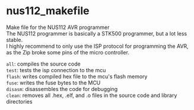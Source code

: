 # nus112_makefile
Make file for the NUS112 AVR programmer   
The NUS112 programmer is basically a STK500 programmer, but a lot less stable.  
I highly recommend to only use the ISP protocol for programming the AVR, as the Zip broke some pins of the micro controller.   

`all`:    compiles the source code  
`test`:   tests the isp connection to the mcu  
`flash`:  writes compiled hex file to the mcu's flash memory  
`fuse`:   writes the fuse bytes to the MCU  
`disasm`: disassembles the code for debugging  
`clean`:  removes all .hex, .elf, and .o files in the source code and library directories  
